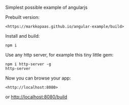 Simplest possible example of angularjs

Prebuilt version:

	<https://markkopaas.github.io/angular-example/build>

Install and build:

	npm i

Use any http server, for example this tiny little gem:

	npm i http-server -g
	http-server

Now you can browse your app:

	<http://localhost:8080>
or
	<http://localhost:8080/build>
